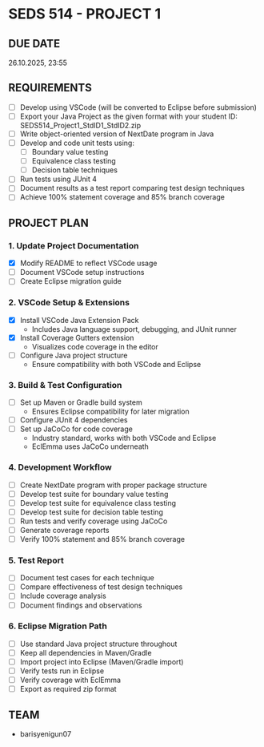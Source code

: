 # SEDS 514 - PROJECT 1

## DUE DATE

26.10.2025, 23:55

## REQUIREMENTS

- [ ] Develop using VSCode (will be converted to Eclipse before submission)
- [ ] Export your Java Project as the given format with your student ID: SEDS514_Project1_StdID1_StdID2.zip
- [ ] Write object-oriented version of NextDate program in Java
- [ ] Develop and code unit tests using:
  - [ ] Boundary value testing
  - [ ] Equivalence class testing
  - [ ] Decision table techniques
- [ ] Run tests using JUnit 4
- [ ] Document results as a test report comparing test design techniques
- [ ] Achieve 100% statement coverage and 85% branch coverage

## PROJECT PLAN

### 1. Update Project Documentation
- [x] Modify README to reflect VSCode usage
- [ ] Document VSCode setup instructions
- [ ] Create Eclipse migration guide

### 2. VSCode Setup & Extensions
- [x] Install VSCode Java Extension Pack
  - Includes Java language support, debugging, and JUnit runner
- [X] Install Coverage Gutters extension
  - Visualizes code coverage in the editor
- [ ] Configure Java project structure
  - Ensure compatibility with both VSCode and Eclipse

### 3. Build & Test Configuration
- [ ] Set up Maven or Gradle build system
  - Ensures Eclipse compatibility for later migration
- [ ] Configure JUnit 4 dependencies
- [ ] Set up JaCoCo for code coverage
  - Industry standard, works with both VSCode and Eclipse
  - EclEmma uses JaCoCo underneath

### 4. Development Workflow
- [ ] Create NextDate program with proper package structure
- [ ] Develop test suite for boundary value testing
- [ ] Develop test suite for equivalence class testing
- [ ] Develop test suite for decision table testing
- [ ] Run tests and verify coverage using JaCoCo
- [ ] Generate coverage reports
- [ ] Verify 100% statement and 85% branch coverage

### 5. Test Report
- [ ] Document test cases for each technique
- [ ] Compare effectiveness of test design techniques
- [ ] Include coverage analysis
- [ ] Document findings and observations

### 6. Eclipse Migration Path
- [ ] Use standard Java project structure throughout
- [ ] Keep all dependencies in Maven/Gradle
- [ ] Import project into Eclipse (Maven/Gradle import)
- [ ] Verify tests run in Eclipse
- [ ] Verify coverage with EclEmma
- [ ] Export as required zip format

## TEAM

- barisyenigun07